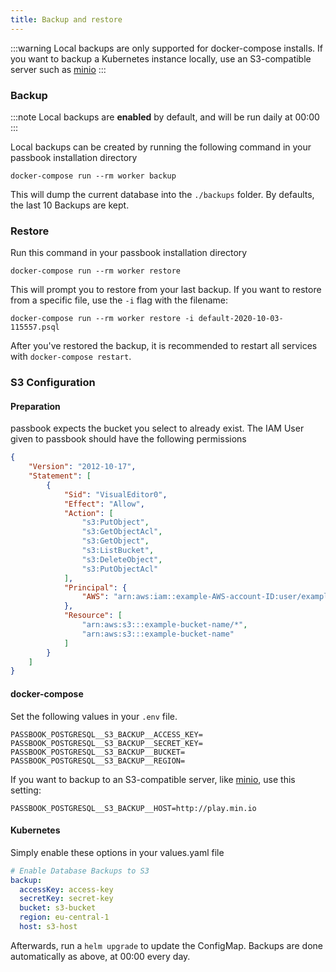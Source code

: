 ```yaml
---
title: Backup and restore
---
```


:::warning
Local backups are only supported for docker-compose installs. If you want to backup a Kubernetes instance locally, use an S3-compatible server such as [minio](https://min.io/)
:::

### Backup

:::note
Local backups are **enabled** by default, and will be run daily at 00:00
:::

Local backups can be created by running the following command in your passbook installation directory

```
docker-compose run --rm worker backup
```

This will dump the current database into the `./backups` folder. By defaults, the last 10 Backups are kept.


### Restore

Run this command in your passbook installation directory

```
docker-compose run --rm worker restore
```

This will prompt you to restore from your last backup. If you want to restore from a specific file, use the `-i` flag with the filename:

```
docker-compose run --rm worker restore -i default-2020-10-03-115557.psql
```

After you've restored the backup, it is recommended to restart all services with `docker-compose restart`.

### S3 Configuration

#### Preparation

passbook expects the bucket you select to already exist. The IAM User given to passbook should have the following permissions

```json
{
    "Version": "2012-10-17",
    "Statement": [
        {
            "Sid": "VisualEditor0",
            "Effect": "Allow",
            "Action": [
                "s3:PutObject",
                "s3:GetObjectAcl",
                "s3:GetObject",
                "s3:ListBucket",
                "s3:DeleteObject",
                "s3:PutObjectAcl"
            ],
            "Principal": {
                "AWS": "arn:aws:iam::example-AWS-account-ID:user/example-user-name"
            },
            "Resource": [
                "arn:aws:s3:::example-bucket-name/*",
                "arn:aws:s3:::example-bucket-name"
            ]
        }
    ]
}
```

#### docker-compose

Set the following values in your `.env` file.

```
PASSBOOK_POSTGRESQL__S3_BACKUP__ACCESS_KEY=
PASSBOOK_POSTGRESQL__S3_BACKUP__SECRET_KEY=
PASSBOOK_POSTGRESQL__S3_BACKUP__BUCKET=
PASSBOOK_POSTGRESQL__S3_BACKUP__REGION=
```

If you want to backup to an S3-compatible server, like [minio](https://min.io/), use this setting:

```
PASSBOOK_POSTGRESQL__S3_BACKUP__HOST=http://play.min.io
```

#### Kubernetes

Simply enable these options in your values.yaml file

```yaml
# Enable Database Backups to S3
backup:
  accessKey: access-key
  secretKey: secret-key
  bucket: s3-bucket
  region: eu-central-1
  host: s3-host
```

Afterwards, run a `helm upgrade` to update the ConfigMap. Backups are done automatically as above, at 00:00 every day.
